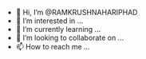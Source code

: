 - 👋 Hi, I’m @RAMKRUSHNAHARIPHAD
- 👀 I’m interested in ...
- 🌱 I’m currently learning ...
- 💞️ I’m looking to collaborate on ...
- 📫 How to reach me ...

<!---
RAMKRUSHNAHARIPHAD/RAMKRUSHNAHARIPHAD is a ✨ special ✨ repository because its `README.md` (this file) appears on your GitHub profile.
You can click the Preview link to take a look at your changes.
--->
